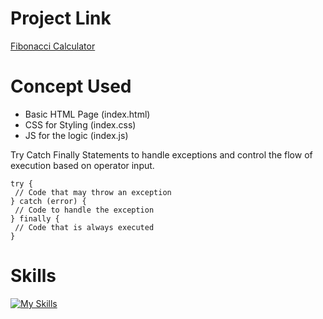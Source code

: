 # Project Link
[Fibonacci Calculator](https://devloperhs-fibonacci-app.netlify.app/)

# Concept Used
- Basic HTML Page (index.html)
- CSS for Styling (index.css)
- JS for the logic (index.js)

Try Catch Finally Statements to handle exceptions and control the flow of execution based on operator input.

```
try {
 // Code that may throw an exception
} catch (error) {
 // Code to handle the exception
} finally {
 // Code that is always executed
}

```

# Skills
[![My Skills](https://skills.thijs.gg/icons?i=html,css,js)](https://skills.thijs.gg)
